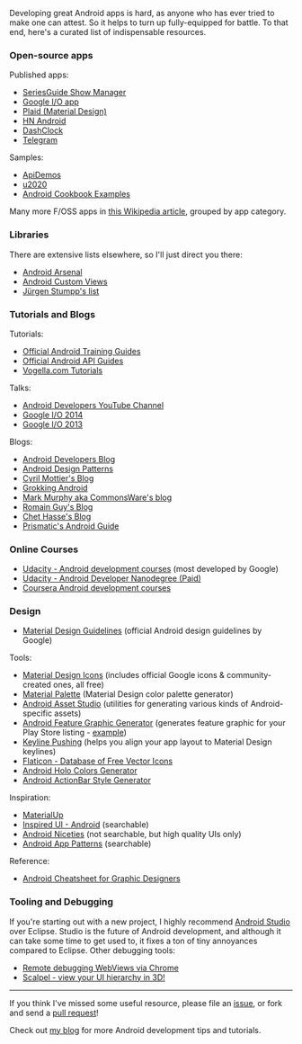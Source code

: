 Developing great Android apps is hard, as anyone who has ever tried to make one can attest. So it helps to turn up fully-equipped for battle. To that end, here's a curated list of indispensable resources.

### Open-source apps

Published apps:

- [SeriesGuide Show Manager][1]
- [Google I/O app][2]
- [Plaid (Material Design)][10]
- [HN Android][5]
- [DashClock][6]
- [Telegram][8]

Samples:

- [ApiDemos][4]
- [u2020][3]
- [Android Cookbook Examples][9]

Many more F/OSS apps in [this Wikipedia article][7], grouped by app category.


### Libraries

There are extensive lists elsewhere, so I'll just direct you there:

- [Android Arsenal][60]
- [Android Custom Views][61]
- [Jürgen Stumpp's list][62]


### Tutorials and Blogs

Tutorials:

- [Official Android Training Guides][26]
- [Official Android API Guides][27]
- [Vogella.com Tutorials][32]

Talks:

- [Android Developers YouTube Channel][29]
- [Google I/O 2014][30]
- [Google I/O 2013][31]

Blogs:

- [Android Developers Blog][20]
- [Android Design Patterns][21]
- [Cyril Mottier's Blog][33]
- [Grokking Android][22]
- [Mark Murphy aka CommonsWare's blog][29]
- [Romain Guy's Blog][24]
- [Chet Hasse's Blog][25]
- [Prismatic's Android Guide][28]


### Online Courses

- [Udacity - Android development courses][70] (most developed by Google)
- [Udacity - Android Developer Nanodegree (Paid)][71]
- [Coursera Android development courses][72]


### Design

- [Material Design Guidelines][55] (official Android design guidelines by Google)

Tools:

- [Material Design Icons][51] (includes official Google icons & community-created ones, all free)
- [Material Palette][50] (Material Design color palette generator)
- [Android Asset Studio][40] (utilities for generating various kinds of Android-specific assets)
- [Android Feature Graphic Generator][52] (generates feature graphic for your Play Store listing - [example][53])
- [Keyline Pushing][54] (helps you align your app layout to Material Design keylines)
- [Flaticon - Database of Free Vector Icons][48]
- [Android Holo Colors Generator][41]
- [Android ActionBar Style Generator][42]

Inspiration:

- [MaterialUp][49]
- [Inspired UI - Android][44] (searchable)
- [Android Niceties][45] (not searchable, but high quality UIs only)
- [Android App Patterns][46] (searchable)

Reference:

- [Android Cheatsheet for Graphic Designers][47]


### Tooling and Debugging

If you're starting out with a new project, I highly recommend [Android Studio][80] over Eclipse. Studio is the future of Android development, and although it can take some time to get used to, it fixes a ton of tiny annoyances compared to Eclipse. Other debugging tools:

- [Remote debugging WebViews via Chrome][81]
- [Scalpel - view your UI hierarchy in 3D!][82]


-----

If you think I've missed some useful resource, please file an [issue](https://github.com/vickychijwani/android-dev/issues), or fork and send a [pull request](https://github.com/vickychijwani/android-dev/pulls)!

Check out [my blog](http://vickychijwani.me/) for more Android development tips and tutorials.


[1]: https://github.com/UweTrottmann/SeriesGuide
[2]: http://code.google.com/p/iosched/
[3]: https://github.com/JakeWharton/u2020
[4]: http://developer.android.com/samples/index.html
[5]: https://github.com/manmal/hn-android/
[6]: https://code.google.com/p/dashclock/
[7]: http://en.wikipedia.org/wiki/List_of_free_and_open-source_Android_applications
[8]: https://github.com/DrKLO/Telegram
[9]: https://github.com/IanDarwin/Android-Cookbook-Examples
[10]: https://github.com/nickbutcher/plaid

[20]: http://android-developers.blogspot.com/
[21]: http://www.androiddesignpatterns.com/
[22]: http://www.grokkingandroid.com/
[23]: http://cyrilmottier.com/
[24]: http://www.curious-creature.com/
[25]: http://graphics-geek.blogspot.com/
[26]: http://developer.android.com/training/index.html
[27]: http://developer.android.com/guide/index.html
[28]: https://github.com/nstevens/androidguide/wiki
[29]: https://www.youtube.com/user/androiddevelopers
[30]: https://www.google.com/events/io/io14videos
[31]: https://developers.google.com/events/io/sessions#t-android
[32]: http://www.vogella.com/tutorials/android.html
[33]: https://commonsware.com/blog/

[40]: https://romannurik.github.io/AndroidAssetStudio/
[41]: http://android-holo-colors.com/
[42]: http://jgilfelt.github.io/android-actionbarstylegenerator/
[43]: https://developer.android.com/design/material/index.html
[44]: http://android.inspired-ui.com/
[45]: http://androidniceties.tumblr.com/
[46]: http://www.android-app-patterns.com/
[47]: http://petrnohejl.github.io/Android-Cheatsheet-For-Graphic-Designers/
[48]: http://www.flaticon.com/
[49]: http://www.materialup.com/
[50]: http://materialpalette.com/
[51]: http://materialdesignicons.com/
[52]: http://www.norio.be/android-feature-graphic-generator/
[53]: https://github.com/vickychijwani/quill
[54]: https://play.google.com/store/apps/details?id=com.faizmalkani.keylines&hl=en
[55]: https://material.google.com/

[60]: http://android-arsenal.com/
[61]: http://androidcustomviews.com/
[62]: https://github.com/JStumpp/awesome-android

[80]: https://developer.android.com/studio/index.html
[81]: https://developer.chrome.com/devtools/docs/remote-debugging#debugging-webviews
[82]: https://github.com/JakeWharton/scalpel

[70]: https://www.udacity.com/courses/android
[71]: https://www.udacity.com/course/android-developer-nanodegree-by-google--nd801
[72]: https://www.coursera.org/courses?_facet_changed_=true&domains=computer-science&query=android
